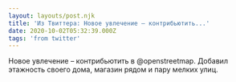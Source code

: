 ```yaml
---
layout: layouts/post.njk
title: 'Из Твиттера: Новое увлечение – контрибьютить...'
date: 2020-10-02T05:32:39.000Z
tags: 'from twitter'
---
```



Новое увлечение – контрибьютить в @openstreetmap. Добавил этажность своего дома, магазин рядом и пару мелких улиц.
